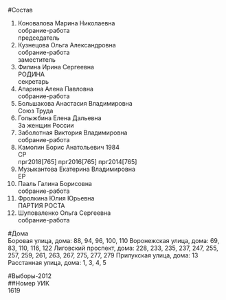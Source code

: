 #Состав  
1. Коновалова Марина Николаевна  
    собрание-работа  
    председатель  
2. Кузнецова Ольга Александровна  
    собрание-работа  
    заместитель  
3. Филина Ирина Сергеевна  
    РОДИНА  
    секретарь  
4. Апарина Алена Павловна  
    собрание-работа  
5. Большакова Анастасия Владимировна  
    Союз Труда  
6. Голыжбина Елена Дальевна  
    За женщин России  
7. Заболотная Виктория Владимировна  
    собрание-работа  
8. Камолин Борис Анатольевич 1984  
    СР  
    прг2018[765] прг2016[765] прг2014[765]  
9. Музыкантова Екатерина Владимировна  
    ЕР  
10. Пааль Галина Борисовна  
    собрание-работа  
11. Фролкина Юлия Юрьевна  
    ПАРТИЯ РОСТА  
12. Шуповаленко Ольга Сергеевна  
    собрание-работа  
  
#Дома  
Боровая улица, дома: 88, 94, 96, 100, 110 Воронежская улица, дома: 69, 83, 110, 116, 122 Лиговский проспект, дома: 228, 233, 235, 237, 247, 255, 257, 259, 261, 263, 267, 275, 277, 279 Прилукская улица, дома: 13 Расстанная улица, дома: 1, 3, 4, 5  
  
#Выборы-2012  
##Номер УИК  
1619  
